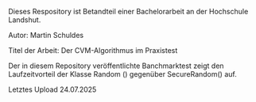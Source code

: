 Dieses Respository ist Betandteil einer Bachelorarbeit an der Hochschule Landshut.

Autor: Martin Schuldes

Titel der Arbeit: Der CVM-Algorithmus im Praxistest

Der in diesem Repository veröffentlichte Banchmarktest zeigt den Laufzeitvorteil der Klasse Random () gegenüber SecureRandom() auf. 

Letztes Upload 24.07.2025
